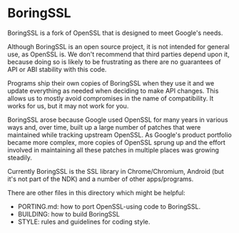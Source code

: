 # BoringSSL

BoringSSL is a fork of OpenSSL that is designed to meet Google's needs.

Although BoringSSL is an open source project, it is not intended for general
use, as OpenSSL is. We don't recommend that third parties depend upon it,
because doing so is likely to be frustrating as there are no guarantees of API
or ABI stability with this code.

Programs ship their own copies of BoringSSL when they use it and we update
everything as needed when deciding to make API changes. This allows us to
mostly avoid compromises in the name of compatibility. It works for us, but it
may not work for you.

BoringSSL arose because Google used OpenSSL for many years in various ways and,
over time, built up a large number of patches that were maintained while
tracking upstream OpenSSL. As Google's product portfolio became more complex,
more copies of OpenSSL sprung up and the effort involved in maintaining all
these patches in multiple places was growing steadily.

Currently BoringSSL is the SSL library in Chrome/Chromium, Android (but it's
not part of the NDK) and a number of other apps/programs.

There are other files in this directory which might be helpful:

  * PORTING.md: how to port OpenSSL-using code to BoringSSL.
  * BUILDING: how to build BoringSSL
  * STYLE: rules and guidelines for coding style.
